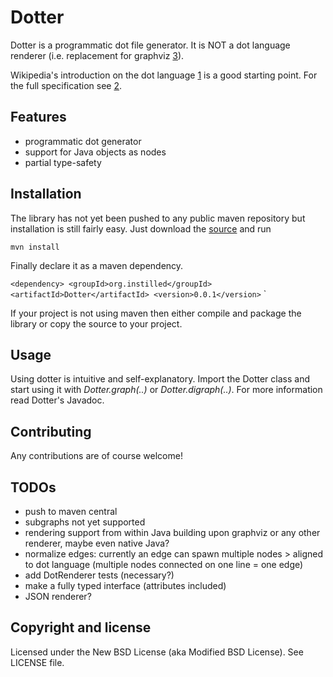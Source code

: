 # Dotter
Dotter is a programmatic dot file generator. It is NOT a dot language renderer 
(i.e. replacement for graphviz [3]).

Wikipedia's introduction on the dot language [1] is a good starting point. For 
the full specification see [2].

[1]: http://en.wikipedia.org/wiki/DOT_language
[2]: http://www.graphviz.org/content/dot-language.
[3]: http://www.graphviz.org/

## Features
- programmatic dot generator
- support for Java objects as nodes
- partial type-safety

## Installation
The library has not yet been pushed to any public maven repository but 
installation is still fairly easy. Just download the [source][allsrc] and run

`mvn install`

Finally declare it as a maven dependency.

`<dependency>
	<groupId>org.instilled</groupId>
	<artifactId>Dotter</artifactId>
	<version>0.0.1</version>`
</dependency>`

If your project is not using maven then either compile and package the library 
or copy the source to your project.

[allsrc]: https://github.com/instilled/dotter/zipball/master

## Usage
Using dotter is intuitive and self-explanatory. Import the Dotter class and 
start using it with *Dotter.graph(..)* or *Dotter.digraph(..)*. For more
information read Dotter's Javadoc. 

## Contributing
Any contributions are of course welcome! 

## TODOs
* push to maven central
* subgraphs not yet supported
* rendering support from within Java building upon graphviz or any other 
   renderer, maybe even native Java?
* normalize edges: currently an edge can spawn multiple nodes > aligned to 
   dot language (multiple nodes connected on one line = one edge)
* add DotRenderer tests (necessary?)
* make a fully typed interface (attributes included)
* JSON renderer?

## Copyright and license
Licensed under the New BSD License (aka Modified BSD License). See LICENSE file.
